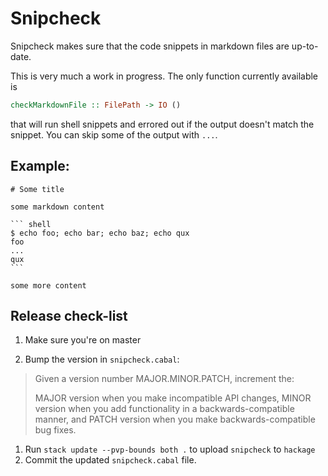 # Snipcheck

Snipcheck makes sure that the code snippets in markdown files are up-to-date.

This is very much a work in progress. The only function currently available is

``` haskell
checkMarkdownFile :: FilePath -> IO ()
```

that will run shell snippets and errored out if the output doesn't match the
snippet. You can skip some of the output with `...`.

## Example:

    # Some title

    some markdown content

    ``` shell
    $ echo foo; echo bar; echo baz; echo qux
    foo
    ...
    qux
    ```

    some more content


## Release check-list

1. Make sure you're on master

1. Bump the version in `snipcheck.cabal`:

> Given a version number MAJOR.MINOR.PATCH, increment the:
>
> MAJOR version when you make incompatible API changes,
> MINOR version when you add functionality in a backwards-compatible manner, and
> PATCH version when you make backwards-compatible bug fixes.

1. Run `stack update --pvp-bounds both .` to upload `snipcheck` to `hackage`
1. Commit the updated `snipcheck.cabal` file.
